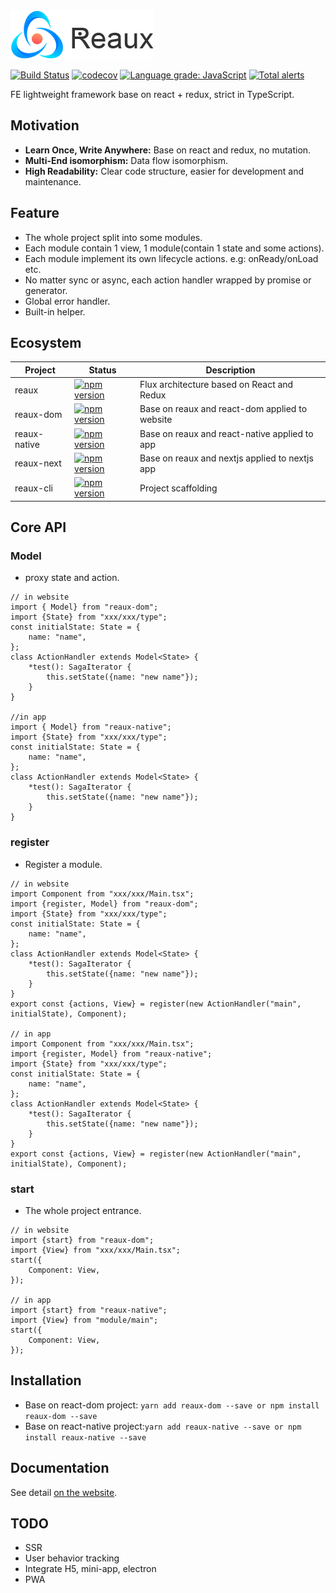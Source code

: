 <img src="./config/logo.png" alt="LOGO" />

[![Build Status](https://travis-ci.com/vocoWone/reaux.svg?branch=master)](https://travis-ci.com/vocoWone/reaux)
[![codecov](https://codecov.io/gh/vocoWone/reaux/branch/master/graph/badge.svg)](https://codecov.io/gh/vocoWone/reaux)
[![Language grade: JavaScript](https://img.shields.io/lgtm/grade/javascript/g/vocoWone/reaux.svg?logo=lgtm&logoWidth=18)](https://lgtm.com/projects/g/vocoWone/reaux/context:javascript)
[![Total alerts](https://img.shields.io/lgtm/alerts/g/vocoWone/reaux.svg?logo=lgtm&logoWidth=18)](https://lgtm.com/projects/g/vocoWone/reaux/alerts/)

FE lightweight framework base on react + redux, strict in TypeScript.

## Motivation

- **Learn Once, Write Anywhere:** Base on react and redux, no mutation.
- **Multi-End isomorphism:** Data flow isomorphism.
- **High Readability:** Clear code structure, easier for development and maintenance.

## Feature

- The whole project split into some modules.
- Each module contain 1 view, 1 module(contain 1 state and some actions).
- Each module implement its own lifecycle actions. e.g: onReady/onLoad etc.
- No matter sync or async, each action handler wrapped by promise or generator.
- Global error handler.
- Built-in helper.

## Ecosystem

| Project      | Status                                                                                                                 | Description                                    |
| ------------ | ---------------------------------------------------------------------------------------------------------------------- | ---------------------------------------------- |
| reaux        | [![npm version](https://img.shields.io/npm/v/reaux.svg?style=flat)](https://www.npmjs.com/package/reaux)               | Flux architecture based on React and Redux     |
| reaux-dom    | [![npm version](https://img.shields.io/npm/v/reaux-dom.svg?style=flat)](https://www.npmjs.com/package/reaux-dom)       | Base on reaux and react-dom applied to website |
| reaux-native | [![npm version](https://img.shields.io/npm/v/reaux-native.svg?style=flat)](https://www.npmjs.com/package/reaux-native) | Base on reaux and react-native applied to app  |
| reaux-next   | [![npm version](https://img.shields.io/npm/v/reaux-next.svg?style=flat)](https://www.npmjs.com/package/reaux-next)     | Base on reaux and nextjs applied to nextjs app              |
| reaux-cli    | [![npm version](https://img.shields.io/npm/v/reaux-cli.svg?style=flat)](https://www.npmjs.com/package/reaux-cli)       | Project scaffolding                            |

## Core API

### Model

- proxy state and action.

```
// in website
import { Model} from "reaux-dom";
import {State} from "xxx/xxx/type";
const initialState: State = {
    name: "name",
};
class ActionHandler extends Model<State> {
    *test(): SagaIterator {
        this.setState({name: "new name"});
    }
}

//in app
import { Model} from "reaux-native";
import {State} from "xxx/xxx/type";
const initialState: State = {
    name: "name",
};
class ActionHandler extends Model<State> {
    *test(): SagaIterator {
        this.setState({name: "new name"});
    }
}
```

### register

- Register a module.

```
// in website
import Component from "xxx/xxx/Main.tsx";
import {register, Model} from "reaux-dom";
import {State} from "xxx/xxx/type";
const initialState: State = {
    name: "name",
};
class ActionHandler extends Model<State> {
    *test(): SagaIterator {
        this.setState({name: "new name"});
    }
}
export const {actions, View} = register(new ActionHandler("main", initialState), Component);

// in app
import Component from "xxx/xxx/Main.tsx";
import {register, Model} from "reaux-native";
import {State} from "xxx/xxx/type";
const initialState: State = {
    name: "name",
};
class ActionHandler extends Model<State> {
    *test(): SagaIterator {
        this.setState({name: "new name"});
    }
}
export const {actions, View} = register(new ActionHandler("main", initialState), Component);
```

### start

- The whole project entrance.

```
// in website
import {start} from "reaux-dom";
import {View} from "xxx/xxx/Main.tsx";
start({
    Component: View,
});

// in app
import {start} from "reaux-native";
import {View} from "module/main";
start({
    Component: View,
});
```

## Installation

- Base on react-dom project: `yarn add reaux-dom --save or npm install reaux-dom --save`
- Base on react-native project:`yarn add reaux-native --save or npm install reaux-native --save`

## Documentation

See detail [on the website](http://www.vocowone.com/note/5d0a0885e0bc093273281464).

## TODO

- SSR
- User behavior tracking
- Integrate H5, mini-app, electron
- PWA
